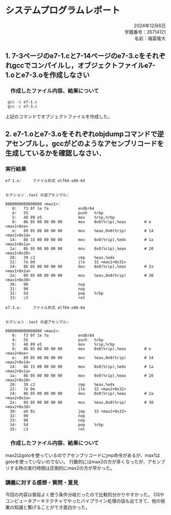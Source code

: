 # システムプログラムレポート

<div style="text-align: right;">  
2024年12月6日  <br>
学籍番号：35714121  <br>
名前：福富隆大  <br>
</div>  

## 1. 7-3ページのe7-1.cと7-14ページのe7-3.cをそれぞれgccでコンパイルし，オブジェクトファイルe7- 1.oとe7-3.oを作成しなさい

### 　作成したファイル内容、結果について  

```
 gcc -c e7-1.c
 gcc -c e7-3.c
```

上記のコマンドでオブジェクトファイルを作成した。

## 2. e7-1.oとe7-3.oをそれぞれobjdumpコマンドで逆アセンブルし，gccがどのようなアセンブリコードを⽣成しているかを確認しなさい．

### 実行結果  

```
e7-1.o:     ファイル形式 elf64-x86-64


セクション .text の逆アセンブル:

0000000000000000 <max1>:
   0:   f3 0f 1e fa             endbr64 
   4:   55                      push   %rbp
   5:   48 89 e5                mov    %rsp,%rbp
   8:   8b 05 00 00 00 00       mov    0x0(%rip),%eax        # e <max1+0xe>
   e:   89 05 00 00 00 00       mov    %eax,0x0(%rip)        # 14 <max1+0x14>
  14:   8b 15 00 00 00 00       mov    0x0(%rip),%edx        # 1a <max1+0x1a>
  1a:   8b 05 00 00 00 00       mov    0x0(%rip),%eax        # 20 <max1+0x20>
  20:   39 c2                   cmp    %eax,%edx
  22:   7e 0d                   jle    31 <max1+0x31>
  24:   8b 05 00 00 00 00       mov    0x0(%rip),%eax        # 2a <max1+0x2a>
  2a:   89 05 00 00 00 00       mov    %eax,0x0(%rip)        # 30 <max1+0x30>
  30:   90                      nop
  31:   90                      nop
  32:   5d                      pop    %rbp
  33:   c3                      ret    
```

```
e7-3.o:     ファイル形式 elf64-x86-64


セクション .text の逆アセンブル:

0000000000000000 <max2>:
   0:   f3 0f 1e fa             endbr64 
   4:   55                      push   %rbp
   5:   48 89 e5                mov    %rsp,%rbp
   8:   8b 05 00 00 00 00       mov    0x0(%rip),%eax        # e <max2+0xe>
   e:   89 05 00 00 00 00       mov    %eax,0x0(%rip)        # 14 <max2+0x14>
  14:   8b 15 00 00 00 00       mov    0x0(%rip),%edx        # 1a <max2+0x1a>
  1a:   8b 05 00 00 00 00       mov    0x0(%rip),%eax        # 20 <max2+0x20>
  20:   39 c2                   cmp    %eax,%edx
  22:   7e 0e                   jle    32 <max2+0x32>
  24:   8b 05 00 00 00 00       mov    0x0(%rip),%eax        # 2a <max2+0x2a>
  2a:   89 05 00 00 00 00       mov    %eax,0x0(%rip)        # 30 <max2+0x30>
  30:   eb 01                   jmp    33 <max2+0x33>
  32:   90                      nop
  33:   90                      nop
  34:   5d                      pop    %rbp
  35:   c3                      ret    
```

### 　作成したファイル内容、結果について  

max2はgotoを使っているのでアセンブリコードにjmp命令があるが、max1はgotoを使っていないのでない。
行数的にはmax2の方が多くなったが、アセンブリする時の実行時間は圧倒的にmax2の方が早かった。

### 講義に対する感想・質問・意⾒  

今回の内容は普段よく使う条件分岐だったので比較的分かりやすかった。
OSやコンピュータアーキテクチャでやったパイプライン処理の話も出てきて、他の授業の知識と繋げることができ面白かった。